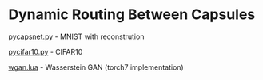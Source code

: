 # Dynamic Routing Between Capsules
[pycapsnet.py](https://github.com/ugoffugoff/ugoff/blob/master/pycapsnet.py) - MNIST with reconstrution

[pycifar10.py](https://github.com/ugoffugoff/ugoff/blob/master/pycifar10.py) - CIFAR10

[wgan.lua](https://github.com/ugoffugoff/ugoff/blob/master/torch7/wgan.lua) - Wasserstein GAN (torch7 implementation)

